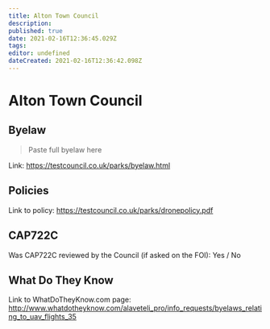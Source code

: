 ```yaml
---
title: Alton Town Council
description: 
published: true
date: 2021-02-16T12:36:45.029Z
tags: 
editor: undefined
dateCreated: 2021-02-16T12:36:42.098Z
---
```


# Alton Town Council


## Byelaw
> Paste full byelaw here

Link:
https://testcouncil.co.uk/parks/byelaw.html

## Policies
Link to policy:
https://testcouncil.co.uk/parks/dronepolicy.pdf

## CAP722C

Was CAP722C reviewed by the Council (if asked on the FOI): Yes / No

## What Do They Know

Link to WhatDoTheyKnow.com page:
http://www.whatdotheyknow.com/alaveteli_pro/info_requests/byelaws_relating_to_uav_flights_35

